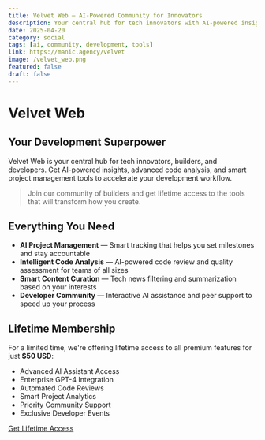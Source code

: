 ```yaml
---
title: Velvet Web — AI-Powered Community for Innovators
description: Your central hub for tech innovators with AI-powered insights, code analysis, and smart project management tools.
date: 2025-04-20
category: social
tags: [ai, community, development, tools]
link: https://manic.agency/velvet
image: /velvet_web.png
featured: false
draft: false
---
```


# Velvet Web

## Your Development Superpower

Velvet Web is your central hub for tech innovators, builders, and developers. Get AI-powered insights, advanced code analysis, and smart project management tools to accelerate your development workflow.

> Join our community of builders and get lifetime access to the tools that will transform how you create.

## Everything You Need

- **AI Project Management** — Smart tracking that helps you set milestones and stay accountable
- **Intelligent Code Analysis** — AI-powered code review and quality assessment for teams of all sizes
- **Smart Content Curation** — Tech news filtering and summarization based on your interests
- **Developer Community** — Interactive AI assistance and peer support to speed up your process

## Lifetime Membership

For a limited time, we're offering lifetime access to all premium features for just **$50 USD**:

- Advanced AI Assistant Access
- Enterprise GPT-4 Integration
- Automated Code Reviews
- Smart Project Analytics
- Priority Community Support
- Exclusive Developer Events

[Get Lifetime Access](https://manic.agency/velvet)
